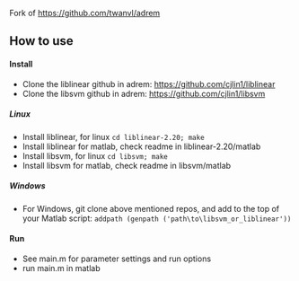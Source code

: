 Fork of https://github.com/twanvl/adrem


## How to use

#### Install
- Clone the liblinear github in adrem: https://github.com/cjlin1/liblinear
- Clone the libsvm github in adrem: https://github.com/cjlin1/libsvm

##### Linux
- Install liblinear, for linux `cd liblinear-2.20; make`
- Install liblinear for matlab, check readme in liblinear-2.20/matlab
- Install libsvm, for linux `cd libsvm; make`
- Install libsvm for matlab, check readme in libsvm/matlab

##### Windows
- For Windows, git clone above mentioned repos, and add to the top of your Matlab script: `addpath (genpath ('path\to\libsvm_or_liblinear'))`

#### Run
- See main.m for parameter settings and run options
- run main.m in matlab
